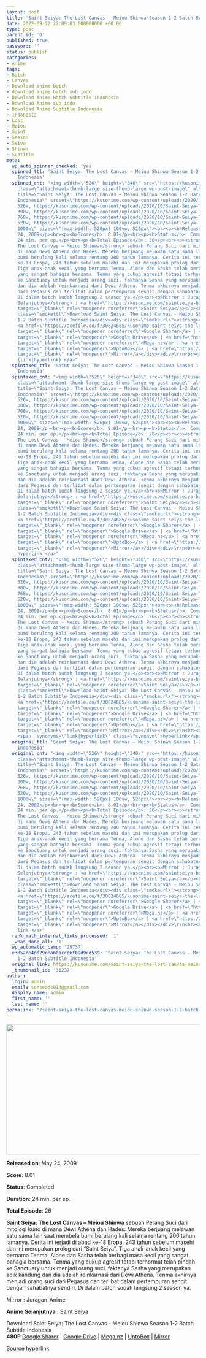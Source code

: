 ```yaml
---
layout: post
title: 'Saint Seiya: The Lost Canvas – Meiou Shinwa Season 1-2 Batch Subtitle Indonesia'
date: 2022-09-22 22:09:03.000000000 +00:00
type: post
parent_id: '0'
published: true
password: ''
status: publish
categories:
- Anime
tags:
- Batch
- Canvas
- Download anime batch
- download anime batch sub indo
- Download Anime Batch Subtitle Indonesia
- Download Anime sub indo
- Download Anime Subtitle Indonesia
- Indonesia
- Lost
- Meiou
- Saint
- Season
- Seiya
- Shinwa
- Subtitle
meta:
  wp_auto_spinner_checked: 'yes'
  spinned_ttl: 'Saint Seiya: The Lost Canvas – Meiou Shinwa Season 1-2 Batch Subtitle
    Indonesia'
  spinned_cnt: "<img width=\"526\" height=\"340\" src=\"https://kusonime.com/wp-content/uploads/2020/10/Saint-Seiya-The-Lost-Canvas-Meiou-Shinwa-526x340.jpg\"
    class=\"attachment-thumb-large size-thumb-large wp-post-image\" alt=\"\" loading=\"lazy\"
    title=\"Saint Seiya: The Lost Canvas – Meiou Shinwa Season 1-2 Batch Subtitle
    Indonesia\" srcset=\"https://kusonime.com/wp-content/uploads/2020/10/Saint-Seiya-The-Lost-Canvas-Meiou-Shinwa-526x340.jpg
    526w, https://kusonime.com/wp-content/uploads/2020/10/Saint-Seiya-The-Lost-Canvas-Meiou-Shinwa-300x194.jpg
    300w, https://kusonime.com/wp-content/uploads/2020/10/Saint-Seiya-The-Lost-Canvas-Meiou-Shinwa-768x496.jpg
    768w, https://kusonime.com/wp-content/uploads/2020/10/Saint-Seiya-The-Lost-Canvas-Meiou-Shinwa-520x336.jpg
    520w, https://kusonime.com/wp-content/uploads/2020/10/Saint-Seiya-The-Lost-Canvas-Meiou-Shinwa.jpg
    1000w\" sizes=\"(max-width: 526px) 100vw, 526px\"><br><p><b>Released on</b>: May
    24, 2009</p><br><p><b>Score</b>: 8.01</p><br><p><b>Status</b>: Completed</p><br><p><b>Duration</b>:
    24 min. per ep.</p><br><p><b>Total Episode</b>: 26</p><br><p><strong>Saint Seiya:
    The Lost Canvas – Meiou Shinwa</strong> sebuah Perang Suci dari mitologi kuno
    di mana Dewi Athena dan Hades. Mereka berjuang melawan satu sama lain saat membela
    bumi berulang kali selama rentang 200 tahun lamanya. Cerita ini terjadi di abad
    ke-18 Eropa, 243 tahun sebelum masehi dan ini merupakan prolog dari “Saint Seiya”.
    Tiga anak-anak kecil yang bernama Tenma, Alone dan Sasha telah berbagi masa kecil
    yang sangat bahagia bersama. Tenma yang cukup agresif tetapi terhormat telah pindah
    ke Sanctuary untuk menjadi orang suci. faktanya Sasha yang merupakan adik kandung
    dan dia adalah reinkarnasi dari Dewi Athena. Tenma akhirnya menjadi orang suci
    dari Pegasus dan terlibat dalam pertempuran sengit dengan sahabatnya sendiri.
    Di dalam batch sudah langsung 2 season ya.</p><br><p>Mirror : Juragan-Anime</p><br><p><strong>Anime
    Selanjutnya</strong> : <a href=\"https://kusonime.com/saintseiya-batch-sub-indonesia-2/\"
    target=\"_blank\" rel=\"noopener noreferrer\">Saint Seiya</a></p><br><div class=\"smokeddl\"><div
    class=\"smokettl\">Download Saint Seiya: The Lost Canvas - Meiou Shinwa Season
    1-2 Batch Subtitle Indonesia</div><div class=\"smokeurl\"><strong>480P</strong>
    <a href=\"https://acefile.co/f/30824685/kusonime-saint-seiya-the-lost-canvas-s1-s2-rar\"
    target=\"_blank\" rel=\"noopener noreferrer\">Google Sharer</a> | <a href=\"https://drive.google.com/uc?export=download&amp;id=1dKLy0i3Ogo4FEREPrPk1MzkNBB5eX7yZ\"
    target=\"_blank\" rel=\"noopener\">Google Drive</a> | <a href=\"https://mega.nz/file/9s1wyQ5Y#1m1HT3tfTam2psdfZjy4LaQzaqMoSzeEToocxHHJKsA\"
    target=\"_blank\" rel=\"noopener noreferrer\">Mega.nz</a> | <a href=\"https://uptobox.com/0o2ewcdi52gd\"
    target=\"_blank\" rel=\"noopener\">UptoBox</a> | <a href=\"https://mirrorace.org/m/53sGX\"
    target=\"_blank\" rel=\"noopener\">Mirror</a></div></div>\r\n<br><a href=\"https://kusonime.com/saint-seiya-the-lost-canvas-meiou-shinwa-season-1-2-batch-subtitle-indonesia-2/\">Source
    {link|hyperlink} </a>"
  spintaxed_ttl: 'Saint Seiya: The Lost Canvas – Meiou Shinwa Season 1-2 Batch Subtitle
    Indonesia'
  spintaxed_cnt: "<img width=\"526\" height=\"340\" src=\"https://kusonime.com/wp-content/uploads/2020/10/Saint-Seiya-The-Lost-Canvas-Meiou-Shinwa-526x340.jpg\"
    class=\"attachment-thumb-large size-thumb-large wp-post-image\" alt=\"\" loading=\"lazy\"
    title=\"Saint Seiya: The Lost Canvas – Meiou Shinwa Season 1-2 Batch Subtitle
    Indonesia\" srcset=\"https://kusonime.com/wp-content/uploads/2020/10/Saint-Seiya-The-Lost-Canvas-Meiou-Shinwa-526x340.jpg
    526w, https://kusonime.com/wp-content/uploads/2020/10/Saint-Seiya-The-Lost-Canvas-Meiou-Shinwa-300x194.jpg
    300w, https://kusonime.com/wp-content/uploads/2020/10/Saint-Seiya-The-Lost-Canvas-Meiou-Shinwa-768x496.jpg
    768w, https://kusonime.com/wp-content/uploads/2020/10/Saint-Seiya-The-Lost-Canvas-Meiou-Shinwa-520x336.jpg
    520w, https://kusonime.com/wp-content/uploads/2020/10/Saint-Seiya-The-Lost-Canvas-Meiou-Shinwa.jpg
    1000w\" sizes=\"(max-width: 526px) 100vw, 526px\"><br><p><b>Released on</b>: May
    24, 2009</p><br><p><b>Score</b>: 8.01</p><br><p><b>Status</b>: Completed</p><br><p><b>Duration</b>:
    24 min. per ep.</p><br><p><b>Total Episode</b>: 26</p><br><p><strong>Saint Seiya:
    The Lost Canvas – Meiou Shinwa</strong> sebuah Perang Suci dari mitologi kuno
    di mana Dewi Athena dan Hades. Mereka berjuang melawan satu sama lain saat membela
    bumi berulang kali selama rentang 200 tahun lamanya. Cerita ini terjadi di abad
    ke-18 Eropa, 243 tahun sebelum masehi dan ini merupakan prolog dari “Saint Seiya”.
    Tiga anak-anak kecil yang bernama Tenma, Alone dan Sasha telah berbagi masa kecil
    yang sangat bahagia bersama. Tenma yang cukup agresif tetapi terhormat telah pindah
    ke Sanctuary untuk menjadi orang suci. faktanya Sasha yang merupakan adik kandung
    dan dia adalah reinkarnasi dari Dewi Athena. Tenma akhirnya menjadi orang suci
    dari Pegasus dan terlibat dalam pertempuran sengit dengan sahabatnya sendiri.
    Di dalam batch sudah langsung 2 season ya.</p><br><p>Mirror : Juragan-Anime</p><br><p><strong>Anime
    Selanjutnya</strong> : <a href=\"https://kusonime.com/saintseiya-batch-sub-indonesia-2/\"
    target=\"_blank\" rel=\"noopener noreferrer\">Saint Seiya</a></p><br><div class=\"smokeddl\"><div
    class=\"smokettl\">Download Saint Seiya: The Lost Canvas - Meiou Shinwa Season
    1-2 Batch Subtitle Indonesia</div><div class=\"smokeurl\"><strong>480P</strong>
    <a href=\"https://acefile.co/f/30824685/kusonime-saint-seiya-the-lost-canvas-s1-s2-rar\"
    target=\"_blank\" rel=\"noopener noreferrer\">Google Sharer</a> | <a href=\"https://drive.google.com/uc?export=download&amp;id=1dKLy0i3Ogo4FEREPrPk1MzkNBB5eX7yZ\"
    target=\"_blank\" rel=\"noopener\">Google Drive</a> | <a href=\"https://mega.nz/file/9s1wyQ5Y#1m1HT3tfTam2psdfZjy4LaQzaqMoSzeEToocxHHJKsA\"
    target=\"_blank\" rel=\"noopener noreferrer\">Mega.nz</a> | <a href=\"https://uptobox.com/0o2ewcdi52gd\"
    target=\"_blank\" rel=\"noopener\">UptoBox</a> | <a href=\"https://mirrorace.org/m/53sGX\"
    target=\"_blank\" rel=\"noopener\">Mirror</a></div></div>\r\n<br><a href=\"https://kusonime.com/saint-seiya-the-lost-canvas-meiou-shinwa-season-1-2-batch-subtitle-indonesia-2/\">Source
    hyperlink </a>"
  spintaxed_cnt2: "<img width=\"526\" height=\"340\" src=\"https://kusonime.com/wp-content/uploads/2020/10/Saint-Seiya-The-Lost-Canvas-Meiou-Shinwa-526x340.jpg\"
    class=\"attachment-thumb-large size-thumb-large wp-post-image\" alt=\"\" loading=\"lazy\"
    title=\"Saint Seiya: The Lost Canvas – Meiou Shinwa Season 1-2 Batch Subtitle
    Indonesia\" srcset=\"https://kusonime.com/wp-content/uploads/2020/10/Saint-Seiya-The-Lost-Canvas-Meiou-Shinwa-526x340.jpg
    526w, https://kusonime.com/wp-content/uploads/2020/10/Saint-Seiya-The-Lost-Canvas-Meiou-Shinwa-300x194.jpg
    300w, https://kusonime.com/wp-content/uploads/2020/10/Saint-Seiya-The-Lost-Canvas-Meiou-Shinwa-768x496.jpg
    768w, https://kusonime.com/wp-content/uploads/2020/10/Saint-Seiya-The-Lost-Canvas-Meiou-Shinwa-520x336.jpg
    520w, https://kusonime.com/wp-content/uploads/2020/10/Saint-Seiya-The-Lost-Canvas-Meiou-Shinwa.jpg
    1000w\" sizes=\"(max-width: 526px) 100vw, 526px\"><br><p><b>Released on</b>: May
    24, 2009</p><br><p><b>Score</b>: 8.01</p><br><p><b>Status</b>: Completed</p><br><p><b>Duration</b>:
    24 min. per ep.</p><br><p><b>Total Episode</b>: 26</p><br><p><strong>Saint Seiya:
    The Lost Canvas – Meiou Shinwa</strong> sebuah Perang Suci dari mitologi kuno
    di mana Dewi Athena dan Hades. Mereka berjuang melawan satu sama lain saat membela
    bumi berulang kali selama rentang 200 tahun lamanya. Cerita ini terjadi di abad
    ke-18 Eropa, 243 tahun sebelum masehi dan ini merupakan prolog dari “Saint Seiya”.
    Tiga anak-anak kecil yang bernama Tenma, Alone dan Sasha telah berbagi masa kecil
    yang sangat bahagia bersama. Tenma yang cukup agresif tetapi terhormat telah pindah
    ke Sanctuary untuk menjadi orang suci. faktanya Sasha yang merupakan adik kandung
    dan dia adalah reinkarnasi dari Dewi Athena. Tenma akhirnya menjadi orang suci
    dari Pegasus dan terlibat dalam pertempuran sengit dengan sahabatnya sendiri.
    Di dalam batch sudah langsung 2 season ya.</p><br><p>Mirror : Juragan-Anime</p><br><p><strong>Anime
    Selanjutnya</strong> : <a href=\"https://kusonime.com/saintseiya-batch-sub-indonesia-2/\"
    target=\"_blank\" rel=\"noopener noreferrer\">Saint Seiya</a></p><br><div class=\"smokeddl\"><div
    class=\"smokettl\">Download Saint Seiya: The Lost Canvas - Meiou Shinwa Season
    1-2 Batch Subtitle Indonesia</div><div class=\"smokeurl\"><strong>480P</strong>
    <a href=\"https://acefile.co/f/30824685/kusonime-saint-seiya-the-lost-canvas-s1-s2-rar\"
    target=\"_blank\" rel=\"noopener noreferrer\">Google Sharer</a> | <a href=\"https://drive.google.com/uc?export=download&amp;id=1dKLy0i3Ogo4FEREPrPk1MzkNBB5eX7yZ\"
    target=\"_blank\" rel=\"noopener\">Google Drive</a> | <a href=\"https://mega.nz/file/9s1wyQ5Y#1m1HT3tfTam2psdfZjy4LaQzaqMoSzeEToocxHHJKsA\"
    target=\"_blank\" rel=\"noopener noreferrer\">Mega.nz</a> | <a href=\"https://uptobox.com/0o2ewcdi52gd\"
    target=\"_blank\" rel=\"noopener\">UptoBox</a> | <a href=\"https://mirrorace.org/m/53sGX\"
    target=\"_blank\" rel=\"noopener\">Mirror</a></div></div>\r\n<br><a href=\"https://kusonime.com/saint-seiya-the-lost-canvas-meiou-shinwa-season-1-2-batch-subtitle-indonesia-2/\">Source
    <span  synonyms=\"link|hyperlink\" class=\"synonym\">hyperlink</span> </a>"
  original_ttl: 'Saint Seiya: The Lost Canvas – Meiou Shinwa Season 1-2 Batch Subtitle
    Indonesia'
  original_cnt: "<img width=\"526\" height=\"340\" src=\"https://kusonime.com/wp-content/uploads/2020/10/Saint-Seiya-The-Lost-Canvas-Meiou-Shinwa-526x340.jpg\"
    class=\"attachment-thumb-large size-thumb-large wp-post-image\" alt=\"\" loading=\"lazy\"
    title=\"Saint Seiya: The Lost Canvas – Meiou Shinwa Season 1-2 Batch Subtitle
    Indonesia\" srcset=\"https://kusonime.com/wp-content/uploads/2020/10/Saint-Seiya-The-Lost-Canvas-Meiou-Shinwa-526x340.jpg
    526w, https://kusonime.com/wp-content/uploads/2020/10/Saint-Seiya-The-Lost-Canvas-Meiou-Shinwa-300x194.jpg
    300w, https://kusonime.com/wp-content/uploads/2020/10/Saint-Seiya-The-Lost-Canvas-Meiou-Shinwa-768x496.jpg
    768w, https://kusonime.com/wp-content/uploads/2020/10/Saint-Seiya-The-Lost-Canvas-Meiou-Shinwa-520x336.jpg
    520w, https://kusonime.com/wp-content/uploads/2020/10/Saint-Seiya-The-Lost-Canvas-Meiou-Shinwa.jpg
    1000w\" sizes=\"(max-width: 526px) 100vw, 526px\"><br><p><b>Released on</b>: May
    24, 2009</p><br><p><b>Score</b>: 8.01</p><br><p><b>Status</b>: Completed</p><br><p><b>Duration</b>:
    24 min. per ep.</p><br><p><b>Total Episode</b>: 26</p><br><p><strong>Saint Seiya:
    The Lost Canvas – Meiou Shinwa</strong> sebuah Perang Suci dari mitologi kuno
    di mana Dewi Athena dan Hades. Mereka berjuang melawan satu sama lain saat membela
    bumi berulang kali selama rentang 200 tahun lamanya. Cerita ini terjadi di abad
    ke-18 Eropa, 243 tahun sebelum masehi dan ini merupakan prolog dari “Saint Seiya”.
    Tiga anak-anak kecil yang bernama Tenma, Alone dan Sasha telah berbagi masa kecil
    yang sangat bahagia bersama. Tenma yang cukup agresif tetapi terhormat telah pindah
    ke Sanctuary untuk menjadi orang suci. faktanya Sasha yang merupakan adik kandung
    dan dia adalah reinkarnasi dari Dewi Athena. Tenma akhirnya menjadi orang suci
    dari Pegasus dan terlibat dalam pertempuran sengit dengan sahabatnya sendiri.
    Di dalam batch sudah langsung 2 season ya.</p><br><p>Mirror : Juragan-Anime</p><br><p><strong>Anime
    Selanjutnya</strong> : <a href=\"https://kusonime.com/saintseiya-batch-sub-indonesia-2/\"
    target=\"_blank\" rel=\"noopener noreferrer\">Saint Seiya</a></p><br><div class=\"smokeddl\"><div
    class=\"smokettl\">Download Saint Seiya: The Lost Canvas - Meiou Shinwa Season
    1-2 Batch Subtitle Indonesia</div><div class=\"smokeurl\"><strong>480P</strong>
    <a href=\"https://acefile.co/f/30824685/kusonime-saint-seiya-the-lost-canvas-s1-s2-rar\"
    target=\"_blank\" rel=\"noopener noreferrer\">Google Sharer</a> | <a href=\"https://drive.google.com/uc?export=download&amp;id=1dKLy0i3Ogo4FEREPrPk1MzkNBB5eX7yZ\"
    target=\"_blank\" rel=\"noopener\">Google Drive</a> | <a href=\"https://mega.nz/file/9s1wyQ5Y#1m1HT3tfTam2psdfZjy4LaQzaqMoSzeEToocxHHJKsA\"
    target=\"_blank\" rel=\"noopener noreferrer\">Mega.nz</a> | <a href=\"https://uptobox.com/0o2ewcdi52gd\"
    target=\"_blank\" rel=\"noopener\">UptoBox</a> | <a href=\"https://mirrorace.org/m/53sGX\"
    target=\"_blank\" rel=\"noopener\">Mirror</a></div></div>\r\n<br><a href=\"https://kusonime.com/saint-seiya-the-lost-canvas-meiou-shinwa-season-1-2-batch-subtitle-indonesia-2/\">Source
    link </a>"
  rank_math_internal_links_processed: '1'
  _wpas_done_all: '1'
  wp_automatic_camp: '29737'
  e3852ce4d029c8ab0acce6f09d9cd539: 'Saint Seiya: The Lost Canvas – Meiou Shinwa Season
    1-2 Batch Subtitle Indonesia'
  original_link: https://kusonime.com/saint-seiya-the-lost-canvas-meiou-shinwa-season-1-2-batch-subtitle-indonesia-2/
  _thumbnail_id: '31237'
author:
  login: admin
  email: senseads014@gmail.com
  display_name: admin
  first_name: ''
  last_name: ''
permalink: "/saint-seiya-the-lost-canvas-meiou-shinwa-season-1-2-batch-subtitle-indonesia/"
---
```

<p><img width="526" height="340" src="{{ site.baseurl }}/assets/2022/09/Saint-Seiya-The-Lost-Canvas-Meiou-Shinwa-526x340.jpg" class="attachment-thumb-large size-thumb-large wp-post-image" alt="" loading="lazy" title="Saint Seiya: The Lost Canvas – Meiou Shinwa Season 1-2 Batch Subtitle Indonesia" srcset="https://kusonime.com/wp-content/uploads/2020/10/Saint-Seiya-The-Lost-Canvas-Meiou-Shinwa-526x340.jpg 526w, https://kusonime.com/wp-content/uploads/2020/10/Saint-Seiya-The-Lost-Canvas-Meiou-Shinwa-300x194.jpg 300w, https://kusonime.com/wp-content/uploads/2020/10/Saint-Seiya-The-Lost-Canvas-Meiou-Shinwa-768x496.jpg 768w, https://kusonime.com/wp-content/uploads/2020/10/Saint-Seiya-The-Lost-Canvas-Meiou-Shinwa-520x336.jpg 520w, https://kusonime.com/wp-content/uploads/2020/10/Saint-Seiya-The-Lost-Canvas-Meiou-Shinwa.jpg 1000w" sizes="(max-width: 526px) 100vw, 526px" />
<p><b>Released on</b>: May 24, 2009</p>
<p>
<p><b>Score</b>: 8.01</p>
<p>
<p><b>Status</b>: Completed</p>
<p>
<p><b>Duration</b>: 24 min. per ep.</p>
<p>
<p><b>Total Episode</b>: 26</p>
<p>
<p><strong>Saint Seiya: The Lost Canvas – Meiou Shinwa</strong> sebuah Perang Suci dari mitologi kuno di mana Dewi Athena dan Hades. Mereka berjuang melawan satu sama lain saat membela bumi berulang kali selama rentang 200 tahun lamanya. Cerita ini terjadi di abad ke-18 Eropa, 243 tahun sebelum masehi dan ini merupakan prolog dari “Saint Seiya”. Tiga anak-anak kecil yang bernama Tenma, Alone dan Sasha telah berbagi masa kecil yang sangat bahagia bersama. Tenma yang cukup agresif tetapi terhormat telah pindah ke Sanctuary untuk menjadi orang suci. faktanya Sasha yang merupakan adik kandung dan dia adalah reinkarnasi dari Dewi Athena. Tenma akhirnya menjadi orang suci dari Pegasus dan terlibat dalam pertempuran sengit dengan sahabatnya sendiri. Di dalam batch sudah langsung 2 season ya.</p>
<p>
<p>Mirror : Juragan-Anime</p>
<p>
<p><strong>Anime Selanjutnya</strong> : <a href="https://kusonime.com/saintseiya-batch-sub-indonesia-2/" target="_blank" rel="noopener noreferrer">Saint Seiya</a></p>
<p>
<div class="smokeddl">
<div class="smokettl">Download Saint Seiya: The Lost Canvas - Meiou Shinwa Season 1-2 Batch Subtitle Indonesia</div>
<div class="smokeurl"><strong>480P</strong> <a href="https://acefile.co/f/30824685/kusonime-saint-seiya-the-lost-canvas-s1-s2-rar" target="_blank" rel="noopener noreferrer">Google Sharer</a> | <a href="https://drive.google.com/uc?export=download&amp;id=1dKLy0i3Ogo4FEREPrPk1MzkNBB5eX7yZ" target="_blank" rel="noopener">Google Drive</a> | <a href="https://mega.nz/file/9s1wyQ5Y#1m1HT3tfTam2psdfZjy4LaQzaqMoSzeEToocxHHJKsA" target="_blank" rel="noopener noreferrer">Mega.nz</a> | <a href="https://uptobox.com/0o2ewcdi52gd" target="_blank" rel="noopener">UptoBox</a> | <a href="https://mirrorace.org/m/53sGX" target="_blank" rel="noopener">Mirror</a></div>
</div>
<p><a href="https://kusonime.com/saint-seiya-the-lost-canvas-meiou-shinwa-season-1-2-batch-subtitle-indonesia-2/">Source hyperlink </a></p>
